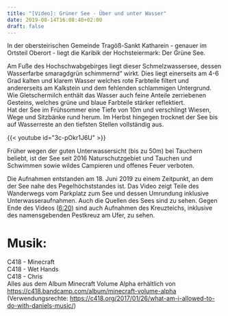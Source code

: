 ```yaml
---
title: "[Video]: Grüner See - Über und unter Wasser"
date: 2019-08-14T16:08:40+02:00
draft: false
---
```


In der obersteirischen Gemeinde Tragöß-Sankt Katharein - genauer im Ortsteil Oberort - liegt die Karibik der Hochsteiermark: Der Grüne See.

Am Fuße des Hochschwabgebirges liegt dieser Schmelzwassersee, dessen Wasserfarbe smaragdgrün schimmernd“ wirkt. Dies liegt einerseits am 4-6 Grad kalten und klarem Wasser welches rote Farbteile filtert und andererseits am Kalkstein und dem fehlenden schlammigen Untergrund. Wie Gletschermilch enthält das Wasser auch feine Anteile zerriebenen Gesteins, welches grüne und blaue Farbteile stärker reflektiert.   
Hat der See im Frühsommer eine Tiefe von 10m und verschlingt Wiesen, Wege und Sitzbänke rund herum. Im Herbst hingegen trocknet der See bis auf Wasserreste an den tiefsten Stellen vollständig aus.

<!--more-->

{{< youtube id="3c-pOkr1J6U" >}}

Früher wegen der guten Unterwassersicht (bis zu 50m) bei Tauchern beliebt, ist der See seit 2016 Naturschutzgebiet und Tauchen und Schwimmen sowie wildes Campieren und offenes Feuer verboten.

Die Aufnahmen entstanden am 18. Juni 2019 zu einem Zeitpunkt, an dem der See nahe des Pegelhöchststandes ist. Das Video zeigt Teile des Wanderwegs vom Parkplatz zum See und dessen Umrundung inklusive Unterwasseraufnahmen. Auch die Quellen des Sees sind zu sehen. Gegen Ende des Videos (<a href="https://www.youtube.com/watch?v=3c-pOkr1J6U&t=380s">6:20</a>) sind auch Aufnahmen des Kreuzteichs, inklusive des namensgebenden Pestkreuz am Ufer, zu sehen.

# Musik:
C418 - Minecraft  
C418 - Wet Hands  
C418 - Chris  
Alles aus dem Album Minecraft Volume Alpha erhältlich von <https://c418.bandcamp.com/album/minecraft-volume-alpha> (Verwendungsrechte: <https://c418.org/2017/01/26/what-am-i-allowed-to-do-with-daniels-music/>)